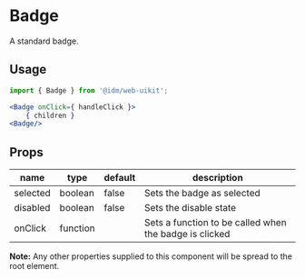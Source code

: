 # Badge

A standard badge.

## Usage

```jsx
import { Badge } from '@idm/web-uikit';

<Badge onClick={ handleClick }>
    { children }
<Badge/>
```

## Props
| name      | type    | default    | description                                                                    |
|-----------|---------|------------|--------------------------------------------------------------------------------|
| selected | boolean | false      | Sets the badge as selected                                                     |
| disabled  | boolean | false      | Sets the disable state                                                         |
| onClick  | function |       | Sets a function to be called when the badge is clicked       |


**Note:** Any other properties supplied to this component will be spread to the root element.
